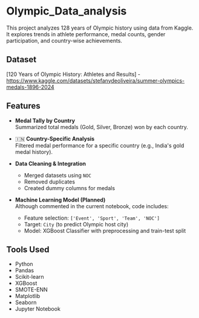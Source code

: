 # Olympic_Data_analysis

This project analyzes 128 years of Olympic history using data from Kaggle. It explores trends in athlete performance, medal counts, gender participation, and country-wise achievements.

## Dataset

[120 Years of Olympic History: Athletes and Results] - https://www.kaggle.com/datasets/stefanydeoliveira/summer-olympics-medals-1896-2024

## Features

-  **Medal Tally by Country**  
  Summarized total medals (Gold, Silver, Bronze) won by each country.

- 🇮🇳 **Country-Specific Analysis**  
  Filtered medal performance for a specific country (e.g., India's gold medal history).

- **Data Cleaning & Integration**  
  - Merged datasets using `NOC`
  - Removed duplicates
  - Created dummy columns for medals

- **Machine Learning Model (Planned)**  
  Although commented in the current notebook, code includes:
  - Feature selection: `['Event', 'Sport', 'Team', 'NOC']`
  - Target: `City` (to predict Olympic host city)
  - Model: XGBoost Classifier with preprocessing and train-test split

## Tools Used

- Python
- Pandas
- Scikit-learn
- XGBoost
- SMOTE-ENN
- Matplotlib
- Seaborn
- Jupyter Notebook

